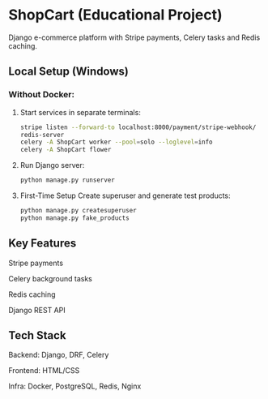 # ShopCart (Educational Project)

Django e-commerce platform with Stripe payments, Celery tasks and Redis caching.

## Local Setup (Windows)

### Without Docker:
1. Start services in separate terminals:
   ```bash
   stripe listen --forward-to localhost:8000/payment/stripe-webhook/
   redis-server
   celery -A ShopCart worker --pool=solo --loglevel=info
   celery -A ShopCart flower
2. Run Django server:
   ```bash
   python manage.py runserver

4. First-Time Setup
  Create superuser and generate test products:
   ```bash
   python manage.py createsuperuser
   python manage.py fake_products

## Key Features
Stripe payments

Celery background tasks

Redis caching

Django REST API

## Tech Stack
Backend: Django, DRF, Celery 

Frontend: HTML/CSS 

Infra: Docker, PostgreSQL, Redis, Nginx
